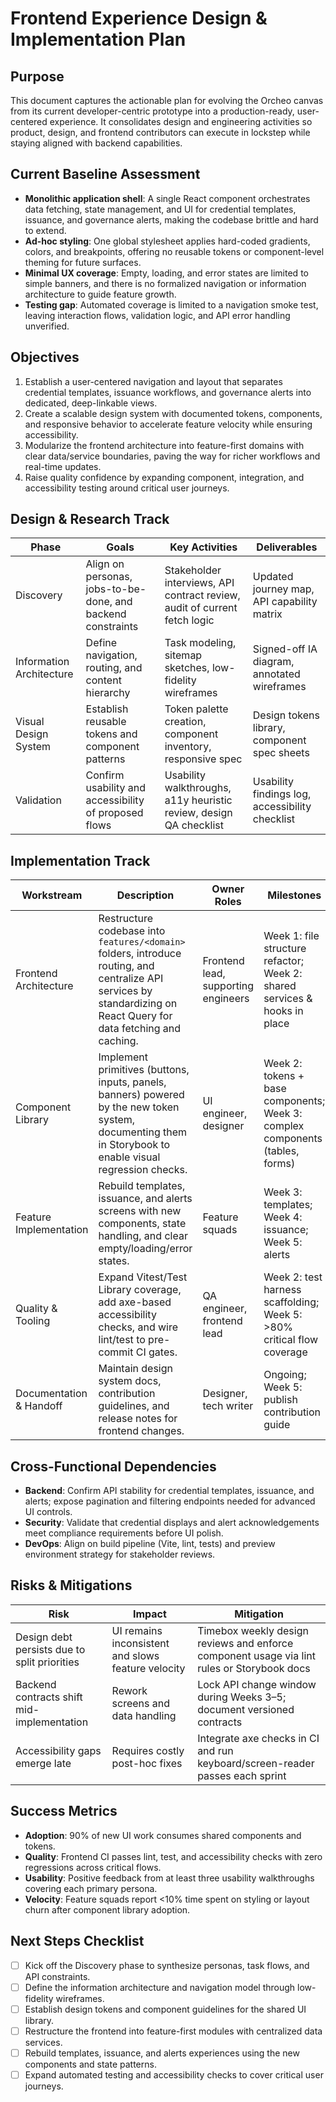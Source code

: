 # Frontend Experience Design & Implementation Plan

## Purpose
This document captures the actionable plan for evolving the Orcheo canvas from its current developer-centric prototype into a production-ready, user-centered experience. It consolidates design and engineering activities so product, design, and frontend contributors can execute in lockstep while staying aligned with backend capabilities.

## Current Baseline Assessment
- **Monolithic application shell**: A single React component orchestrates data fetching, state management, and UI for credential templates, issuance, and governance alerts, making the codebase brittle and hard to extend.
- **Ad-hoc styling**: One global stylesheet applies hard-coded gradients, colors, and breakpoints, offering no reusable tokens or component-level theming for future surfaces.
- **Minimal UX coverage**: Empty, loading, and error states are limited to simple banners, and there is no formalized navigation or information architecture to guide feature growth.
- **Testing gap**: Automated coverage is limited to a navigation smoke test, leaving interaction flows, validation logic, and API error handling unverified.

## Objectives
1. Establish a user-centered navigation and layout that separates credential templates, issuance workflows, and governance alerts into dedicated, deep-linkable views.
2. Create a scalable design system with documented tokens, components, and responsive behavior to accelerate feature velocity while ensuring accessibility.
3. Modularize the frontend architecture into feature-first domains with clear data/service boundaries, paving the way for richer workflows and real-time updates.
4. Raise quality confidence by expanding component, integration, and accessibility testing around critical user journeys.

## Design & Research Track
| Phase | Goals | Key Activities | Deliverables |
| --- | --- | --- | --- |
| Discovery | Align on personas, jobs-to-be-done, and backend constraints | Stakeholder interviews, API contract review, audit of current fetch logic | Updated journey map, API capability matrix |
| Information Architecture | Define navigation, routing, and content hierarchy | Task modeling, sitemap sketches, low-fidelity wireframes | Signed-off IA diagram, annotated wireframes |
| Visual Design System | Establish reusable tokens and component patterns | Token palette creation, component inventory, responsive spec | Design tokens library, component spec sheets |
| Validation | Confirm usability and accessibility of proposed flows | Usability walkthroughs, a11y heuristic review, design QA checklist | Usability findings log, accessibility checklist |

## Implementation Track
| Workstream | Description | Owner Roles | Milestones |
| --- | --- | --- | --- |
| Frontend Architecture | Restructure codebase into `features/<domain>` folders, introduce routing, and centralize API services by standardizing on React Query for data fetching and caching. | Frontend lead, supporting engineers | Week 1: file structure refactor; Week 2: shared services & hooks in place |
| Component Library | Implement primitives (buttons, inputs, panels, banners) powered by the new token system, documenting them in Storybook to enable visual regression checks. | UI engineer, designer | Week 2: tokens + base components; Week 3: complex components (tables, forms) |
| Feature Implementation | Rebuild templates, issuance, and alerts screens with new components, state handling, and clear empty/loading/error states. | Feature squads | Week 3: templates; Week 4: issuance; Week 5: alerts |
| Quality & Tooling | Expand Vitest/Test Library coverage, add axe-based accessibility checks, and wire lint/test to pre-commit CI gates. | QA engineer, frontend lead | Week 2: test harness scaffolding; Week 5: >80% critical flow coverage |
| Documentation & Handoff | Maintain design system docs, contribution guidelines, and release notes for frontend changes. | Designer, tech writer | Ongoing; Week 5: publish contribution guide |

## Cross-Functional Dependencies
- **Backend**: Confirm API stability for credential templates, issuance, and alerts; expose pagination and filtering endpoints needed for advanced UI controls.
- **Security**: Validate that credential displays and alert acknowledgements meet compliance requirements before UI polish.
- **DevOps**: Align on build pipeline (Vite, lint, tests) and preview environment strategy for stakeholder reviews.

## Risks & Mitigations
| Risk | Impact | Mitigation |
| --- | --- | --- |
| Design debt persists due to split priorities | UI remains inconsistent and slows feature velocity | Timebox weekly design reviews and enforce component usage via lint rules or Storybook docs |
| Backend contracts shift mid-implementation | Rework screens and data handling | Lock API change window during Weeks 3–5; document versioned contracts |
| Accessibility gaps emerge late | Requires costly post-hoc fixes | Integrate axe checks in CI and run keyboard/screen-reader passes each sprint |

## Success Metrics
- **Adoption**: 90% of new UI work consumes shared components and tokens.
- **Quality**: Frontend CI passes lint, test, and accessibility checks with zero regressions across critical flows.
- **Usability**: Positive feedback from at least three usability walkthroughs covering each primary persona.
- **Velocity**: Feature squads report <10% time spent on styling or layout churn after component library adoption.

## Next Steps Checklist
- [ ] Kick off the Discovery phase to synthesize personas, task flows, and API constraints.
- [ ] Define the information architecture and navigation model through low-fidelity wireframes.
- [ ] Establish design tokens and component guidelines for the shared UI library.
- [ ] Restructure the frontend into feature-first modules with centralized data services.
- [ ] Rebuild templates, issuance, and alerts experiences using the new components and state patterns.
- [ ] Expand automated testing and accessibility checks to cover critical user journeys.
